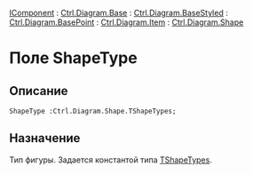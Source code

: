 ﻿---
Link: .Ctrl.Diagram.Shape.@ShapeType
---

[IComponent](topic:Com.Custom.ComClasses.IComponent.Default) :
[Ctrl.Diagram.Base](topic:Com.Custom.ComClasses.Ctrl.Diagram.Base.Default) :
[Ctrl.Diagram.BaseStyled](topic:Com.Custom.ComClasses.Ctrl.Diagram.BaseStyled.Default) :
[Ctrl.Diagram.BasePoint](topic:Com.Custom.ComClasses.Ctrl.Diagram.BasePoint.Default) :
[Ctrl.Diagram.Item](topic:Com.Custom.ComClasses.Ctrl.Diagram.Item.Default) :
[Ctrl.Diagram.Shape](Default)

# Поле ShapeType

## Описание

    ShapeType :Ctrl.Diagram.Shape.TShapeTypes;

## Назначение

Тип фигуры. Задается константой типа [TShapeTypes](TShapeTypes).